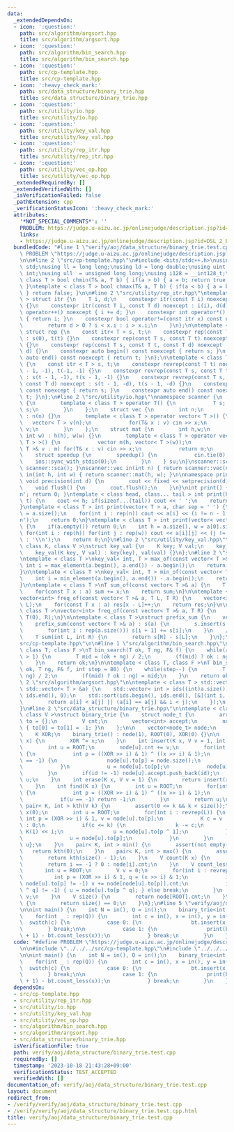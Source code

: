 ```yaml
---
data:
  _extendedDependsOn:
  - icon: ':question:'
    path: src/algorithm/argsort.hpp
    title: src/algorithm/argsort.hpp
  - icon: ':question:'
    path: src/algorithm/bin_search.hpp
    title: src/algorithm/bin_search.hpp
  - icon: ':question:'
    path: src/cp-template.hpp
    title: src/cp-template.hpp
  - icon: ':heavy_check_mark:'
    path: src/data_structure/binary_trie.hpp
    title: src/data_structure/binary_trie.hpp
  - icon: ':question:'
    path: src/utility/io.hpp
    title: src/utility/io.hpp
  - icon: ':question:'
    path: src/utility/key_val.hpp
    title: src/utility/key_val.hpp
  - icon: ':question:'
    path: src/utility/rep_itr.hpp
    title: src/utility/rep_itr.hpp
  - icon: ':question:'
    path: src/utility/vec_op.hpp
    title: src/utility/vec_op.hpp
  _extendedRequiredBy: []
  _extendedVerifiedWith: []
  _isVerificationFailed: false
  _pathExtension: cpp
  _verificationStatusIcon: ':heavy_check_mark:'
  attributes:
    '*NOT_SPECIAL_COMMENTS*': ''
    PROBLEM: https://judge.u-aizu.ac.jp/onlinejudge/description.jsp?id=DSL_2_B
    links:
    - https://judge.u-aizu.ac.jp/onlinejudge/description.jsp?id=DSL_2_B
  bundledCode: "#line 1 \"verify/aoj/data_structure/binary_trie.test.cpp\"\n#define\
    \ PROBLEM \"https://judge.u-aizu.ac.jp/onlinejudge/description.jsp?id=DSL_2_B\"\
    \n\n#line 2 \"src/cp-template.hpp\"\n#include <bits/stdc++.h>\nusing namespace\
    \ std;\nusing ll = long long;\nusing ld = long double;\nusing uint = unsigned\
    \ int;\nusing ull  = unsigned long long;\nusing i128 = __int128_t;\ntemplate <\
    \ class T > bool chmin(T& a, T b) { if(a > b) { a = b; return true; } return false;\
    \ }\ntemplate < class T > bool chmax(T& a, T b) { if(a < b) { a = b; return true;\
    \ } return false; }\n\n#line 2 \"src/utility/rep_itr.hpp\"\ntemplate < class T\
    \ > struct itr {\n    T i, d;\n    constexpr itr(const T i) noexcept : i(i), d(1)\
    \ {}\n    constexpr itr(const T i, const T d) noexcept : i(i), d(d) {}\n    void\
    \ operator++() noexcept { i += d; }\n    constexpr int operator*() const noexcept\
    \ { return i; }\n    constexpr bool operator!=(const itr x) const noexcept {\n\
    \        return d > 0 ? i < x.i : i > x.i;\n    }\n};\n\ntemplate < class T >\
    \ struct rep {\n    const itr< T > s, t;\n    constexpr rep(const T t) noexcept\
    \ : s(0), t(t) {}\n    constexpr rep(const T s, const T t) noexcept : s(s), t(t)\
    \ {}\n    constexpr rep(const T s, const T t, const T d) noexcept : s(s, d), t(t,\
    \ d) {}\n    constexpr auto begin() const noexcept { return s; }\n    constexpr\
    \ auto end() const noexcept { return t; }\n};\n\ntemplate < class T > struct revrep\
    \ {\n    const itr < T > s, t;\n    constexpr revrep(const T t) noexcept : s(t\
    \ - 1, -1), t(-1, -1) {}\n    constexpr revrep(const T s, const T t) noexcept\
    \ : s(t - 1, -1), t(s - 1, -1) {}\n    constexpr revrep(const T s, const T t,\
    \ const T d) noexcept : s(t - 1, -d), t(s - 1, -d) {}\n    constexpr auto begin()\
    \ const noexcept { return s; }\n    constexpr auto end() const noexcept { return\
    \ t; }\n};\n#line 2 \"src/utility/io.hpp\"\nnamespace scanner {\n    struct sca\
    \ {\n        template < class T > operator T() {\n            T s; cin >> s; return\
    \ s;\n        }\n    };\n    struct vec {\n        int n;\n        vec(int n)\
    \ : n(n) {}\n        template < class T > operator vector< T >() {\n         \
    \   vector< T > v(n);\n            for(T& x : v) cin >> x;\n            return\
    \ v;\n        }\n    };\n    struct mat {\n        int h,w;\n        mat(int h,\
    \ int w) : h(h), w(w) {}\n        template < class T > operator vector< vector<\
    \ T > >() {\n            vector m(h, vector< T >(w));\n            for(vector<\
    \ T >& v : m) for(T& x : v) cin >> x;\n            return m;\n        }\n    };\n\
    \    struct speedup {\n        speedup() {\n            cin.tie(0);\n        \
    \    ios::sync_with_stdio(0);\n        }\n    } su;\n}\nscanner::sca in() { return\
    \ scanner::sca(); }\nscanner::vec in(int n) { return scanner::vec(n); }\nscanner::mat\
    \ in(int h, int w) { return scanner::mat(h, w); }\n\nnamespace printer {\n   \
    \ void precision(int d) {\n        cout << fixed << setprecision(d);\n    }\n\
    \    void flush() {\n        cout.flush();\n    }\n}\nint print() { cout << '\\\
    n'; return 0; }\ntemplate < class head, class... tail > int print(head&& h, tail&&...\
    \ t) {\n    cout << h; if(sizeof...(tail)) cout << ' ';\n    return print(forward<tail>(t)...);\n\
    }\ntemplate < class T > int print(vector< T > a, char sep = ' ') {\n    int n\
    \ = a.size();\n    for(int i : rep(n)) cout << a[i] << (i != n - 1 ? sep : '\\\
    n');\n    return 0;\n}\ntemplate < class T > int print(vector< vector< T > > a)\
    \ {\n    if(a.empty()) return 0;\n    int h = a.size(), w = a[0].size();\n   \
    \ for(int i : rep(h)) for(int j : rep(w)) cout << a[i][j] << (j != w - 1 ? ' '\
    \ : '\\n');\n    return 0;\n}\n#line 2 \"src/utility/key_val.hpp\"\ntemplate <\
    \ class K, class V >\nstruct key_val {\n    K key; V val;\n    key_val() {}\n\
    \    key_val(K key, V val) : key(key), val(val) {}\n};\n#line 2 \"src/utility/vec_op.hpp\"\
    \ntemplate < class T >\nkey_val< int, T > max_of(const vector< T >& a) {\n   \
    \ int i = max_element(a.begin(), a.end()) - a.begin();\n    return {i, a[i]};\n\
    }\n\ntemplate < class T >\nkey_val< int, T > min_of(const vector< T >& a) {\n\
    \    int i = min_element(a.begin(), a.end()) - a.begin();\n    return {i, a[i]};\n\
    }\n\ntemplate < class T >\nT sum_of(const vector< T >& a) {\n    T sum = 0;\n\
    \    for(const T x : a) sum += x;\n    return sum;\n}\n\ntemplate < class T >\n\
    vector<int> freq_of(const vector< T >& a, T L, T R) {\n    vector<int> res(R -\
    \ L);\n    for(const T x : a) res[x - L]++;\n    return res;\n}\n\ntemplate <\
    \ class T >\nvector<int> freq_of(const vector< T >& a, T R) {\n    return freq_of(a,\
    \ T(0), R);\n}\n\ntemplate < class T >\nstruct prefix_sum {\n    vector< T > s;\n\
    \    prefix_sum(const vector< T >& a) : s(a) {\n        s.insert(s.begin(), T(0));\n\
    \        for(int i : rep(a.size())) s[i + 1] += s[i];\n    }\n    // [L, R)\n\
    \    T sum(int L, int R) {\n        return s[R] - s[L];\n    }\n};\n#line 16 \"\
    src/cp-template.hpp\"\n\n#line 1 \"src/algorithm/bin_search.hpp\"\ntemplate <\
    \ class T, class F >\nT bin_search(T ok, T ng, F& f) {\n    while(abs(ok - ng)\
    \ > 1) {\n        T mid = (ok + ng) / 2;\n        (f(mid) ? ok : ng) = mid;\n\
    \    }\n    return ok;\n}\n\ntemplate < class T, class F >\nT bin_search_real(T\
    \ ok, T ng, F& f, int step = 80) {\n    while(step--) {\n        T mid = (ok +\
    \ ng) / 2;\n        (f(mid) ? ok : ng) = mid;\n    }\n    return ok;\n}\n#line\
    \ 2 \"src/algorithm/argsort.hpp\"\n\ntemplate < class T > std::vector< int > argsort(const\
    \ std::vector< T > &a) {\n    std::vector< int > ids((int)a.size());\n    std::iota(ids.begin(),\
    \ ids.end(), 0);\n    std::sort(ids.begin(), ids.end(), [&](int i, int j) {\n\
    \        return a[i] < a[j] || (a[i] == a[j] && i < j);\n    });\n    return ids;\n\
    }\n#line 2 \"src/data_structure/binary_trie.hpp\"\n\ntemplate < class K, int L,\
    \ class V >\nstruct binary_trie {\n    struct node_t {\n        array<int, 2>\
    \ to = {};\n        V cnt;\n        vector<int> accept;\n        node_t() : cnt(0)\
    \ { to[0] = to[1] = -1; }\n    };\n\n    vector<node_t> node;\n    int ROOT;\n\
    \    K XOR;\n    binary_trie() : node(1), ROOT(0), XOR(0) {}\n\n    void xor_all(K\
    \ x) {\n        XOR ^= x;\n    }\n    int insert(K x, V v = 1, int id = -1) {\n\
    \        int u = ROOT;\n        node[u].cnt += v;\n        for(int i : revrep(L))\
    \ {\n            int p = ((XOR >> i) & 1) ^ ((x >> i) & 1);\n            if(node[u].to[p]\
    \ == -1) {\n                node[u].to[p] = node.size();\n                node.push_back(node_t());\n\
    \            }\n            u = node[u].to[p];\n            node[u].cnt += v;\n\
    \        }\n        if(id != -1) node[u].accept.push_back(id);\n        return\
    \ u;\n    }\n    int erase(K x, V v = 1) {\n        return insert(x, -v, -1);\n\
    \    }\n    int find(K x) {\n        int u = ROOT;\n        for(int i : revrep(L))\
    \ {\n            int p = ((XOR >> i) & 1) ^ ((x >> i) & 1);\n            u = node[u].to[p];\n\
    \            if(u == -1) return -1;\n        }\n        return u;\n    }\n   \
    \ pair< K, int > kth(V k) {\n        assert(0 <= k && k < size());\n        K\
    \ x(0);\n        int u = ROOT;\n        for(int i : revrep(L)) {\n           \
    \ int p = (XOR >> i) & 1, v = node[u].to[p];\n            K c = v != -1 ? node[v].cnt\
    \ : 0;\n            if(c <= k) {\n                k -= c;\n                x |=\
    \ K(1) << i;\n                u = node[u].to[p ^ 1];\n            } else {\n \
    \               u = node[u].to[p];\n            }\n        }\n        return {x,\
    \ u};\n    }\n    pair< K, int > min() {\n        assert(not empty());\n     \
    \   return kth(0);\n    }\n    pair< K, int > max() {\n        assert(not empty());\n\
    \        return kth(size() - 1);\n    }\n    V count(K x) {\n        int i = find(x);\n\
    \        return i == -1 ? 0 : node[i].cnt;\n    }\n    V count_less(K x) {\n \
    \       int u = ROOT;\n        V v = 0;\n        for(int i : revrep(L)) {\n  \
    \          int p = (XOR >> i) & 1, q = (x >> i) & 1;\n            if(q > 0 and\
    \ node[u].to[p] != -1) v += node[node[u].to[p]].cnt;\n            if(node[u].to[p\
    \ ^ q] != -1) { u = node[u].to[p ^ q]; } else break;\n        }\n        return\
    \ v;\n    }\n    V size() {\n        return node[ROOT].cnt;\n    }\n    int empty()\
    \ {\n        return size() == 0;\n    }\n};\n#line 5 \"verify/aoj/data_structure/binary_trie.test.cpp\"\
    \n\nint main() {\n    int N = in(), Q = in();\n    binary_trie<int,20,int> bt;\n\
    \    for(int _ : rep(Q)) {\n        int c = in(), x = in(), y = in();\n      \
    \  switch(c) {\n            case 0: {\n                bt.insert(x, y);\n    \
    \        } break;\n\n            case 1: {\n                print(bt.count_less(y\
    \ + 1) - bt.count_less(x));\n            } break;\n        }\n    }\n}\n"
  code: "#define PROBLEM \"https://judge.u-aizu.ac.jp/onlinejudge/description.jsp?id=DSL_2_B\"\
    \n\n#include \"../../../src/cp-template.hpp\"\n#include \"../../../src/data_structure/binary_trie.hpp\"\
    \n\nint main() {\n    int N = in(), Q = in();\n    binary_trie<int,20,int> bt;\n\
    \    for(int _ : rep(Q)) {\n        int c = in(), x = in(), y = in();\n      \
    \  switch(c) {\n            case 0: {\n                bt.insert(x, y);\n    \
    \        } break;\n\n            case 1: {\n                print(bt.count_less(y\
    \ + 1) - bt.count_less(x));\n            } break;\n        }\n    }\n}"
  dependsOn:
  - src/cp-template.hpp
  - src/utility/rep_itr.hpp
  - src/utility/io.hpp
  - src/utility/key_val.hpp
  - src/utility/vec_op.hpp
  - src/algorithm/bin_search.hpp
  - src/algorithm/argsort.hpp
  - src/data_structure/binary_trie.hpp
  isVerificationFile: true
  path: verify/aoj/data_structure/binary_trie.test.cpp
  requiredBy: []
  timestamp: '2023-10-18 21:43:28+09:00'
  verificationStatus: TEST_ACCEPTED
  verifiedWith: []
documentation_of: verify/aoj/data_structure/binary_trie.test.cpp
layout: document
redirect_from:
- /verify/verify/aoj/data_structure/binary_trie.test.cpp
- /verify/verify/aoj/data_structure/binary_trie.test.cpp.html
title: verify/aoj/data_structure/binary_trie.test.cpp
---
```

